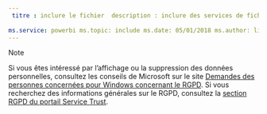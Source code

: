 ```yaml
---
 titre : inclure le fichier  description : inclure des services de fichier : powerbi auteur : eross-msft
 
ms.service: powerbi ms.topic: include ms.date: 05/01/2018 ms.author: lizross ms.custom: include file
---
```


>[!Note]
>Si vous êtes intéressé par l’affichage ou la suppression des données personnelles, consultez les conseils de Microsoft sur le site [Demandes des personnes concernées pour Windows concernant le RGPD](https://docs.microsoft.com/en-us/microsoft-365/compliance/gdpr-dsr-windows). Si vous recherchez des informations générales sur le RGPD, consultez la [section RGPD du portail Service Trust](https://servicetrust.microsoft.com/ViewPage/GDPRGetStarted).
